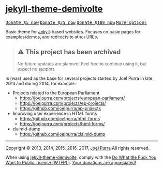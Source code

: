 # [jekyll-theme-demivolte](https://github.com/joelpurra/jekyll-theme-demivolte)

<p class="donate">
  <a href="https://joelpurra.com/donate/proceed/?amount=5&currency=usd"><kbd>Donate $5 now</kbd></a>
  <a href="https://joelpurra.com/donate/proceed/?amount=25&currency=usd"><kbd>Donate $25 now</kbd></a>
  <a href="https://joelpurra.com/donate/proceed/?amount=100&currency=usd&invoice=true"><kbd>Donate $100 now</kbd></a>
  <a href="https://joelpurra.com/donate/"><kbd>More options</kbd></a>
</p>

Basic theme for [Jekyll](https://jekyllrb.com)-based websites. Focuses on basic pages for examples/demos, and redirects to other URLs.



> ## ⚠️ This project has been archived
>
> No future updates are planned. Feel free to continue using it, but expect no support.



Is (was) used as the base for several projects started by Joel Purra in late 2013 and during 2014, for example:

- Projects related to the European Parliament
  - https://joelpurra.com/projects/european-parliament/
  - https://joelpurra.com/projects/ep-projects/
  - https://github.com/joelpurra/ep-projects
- Improving user experience in HTML forms
  - https://github.com/joelpurra/html-forms
  - https://joelpurra.com/projects/html-forms/
- claimid-dump
  - https://github.com/joelpurra/claimid-dump



---



Copyright &copy; 2013, 2014, 2015, 2016, 2017, [Joel Purra](https://joelpurra.com/) All rights reserved.

When using [jekyll-theme-demivolte](https://github.com/joelpurra/jekyll-theme-demivolte), comply with the [Do What the Fuck You Want to Public License (WTFPL)](http://www.wtfpl.net/). [Your donations are appreciated!](https://joelpurra.com/donate/)
